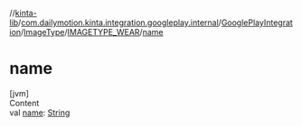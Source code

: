 //[kinta-lib](../../../../../index.md)/[com.dailymotion.kinta.integration.googleplay.internal](../../../index.md)/[GooglePlayIntegration](../../index.md)/[ImageType](../index.md)/[IMAGETYPE_WEAR](index.md)/[name](name.md)



# name  
[jvm]  
Content  
val [name](name.md): [String](https://kotlinlang.org/api/latest/jvm/stdlib/kotlin/-string/index.html)  




